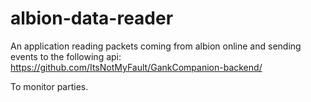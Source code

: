 # albion-data-reader


An application reading packets coming from albion online and sending events to the following api:
https://github.com/ItsNotMyFault/GankCompanion-backend/

To monitor parties.
